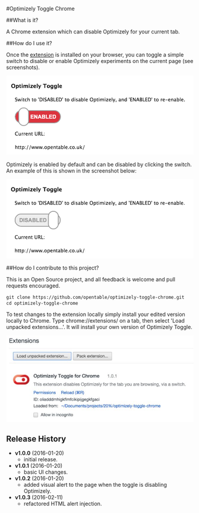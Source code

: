 #Optimizely Toggle Chrome

##What is it?

A Chrome extension which can disable Optimizely for your current tab.

##How do I use it?

Once the [extension](https://chrome.google.com/webstore/detail/optimizely-toggle-for-chr/eaoflpgigmnhpmdgnphpomomaflfglmj?authuser=1) is installed on your browser, you can toggle a simple switch to disable or enable Optimizely experiments on the current page (see screenshots).

![enabled](/src/img/screenshots/plugin-screenshot-enabled.png?raw=true)

Optimizely is enabled by default and can be disabled by clicking the switch. An example of this is shown in the screenshot below:

![disabled](/src/img/screenshots/plugin-screenshot-disabled.png?raw=true)

##How do I contribute to this project?

This is an Open Source project, and all feedback is welcome and pull requests encouraged.

```
git clone https://github.com/opentable/optimizely-toggle-chrome.git
cd optimizely-toggle-chrome
```

To test changes to the extension locally simply install your edited version locally to Chrome. Type chrome://extensions/ on a tab, then select 'Load unpacked extensions...'. It will install your own version of Optimizely Toggle.

![install](/src/img/screenshots/chrome-installation.jpg?raw=true)

## Release History
- **v1.0.0** (2016-01-20)
    - initial release.
- **v1.0.1** (2016-01-20)
    - basic UI changes.
- **v1.0.2** (2016-01-20)
    - added visual alert to the page when the toggle is disabling Optimizely.
- **v1.0.3** (2016-02-11)
    - refactored HTML alert injection.